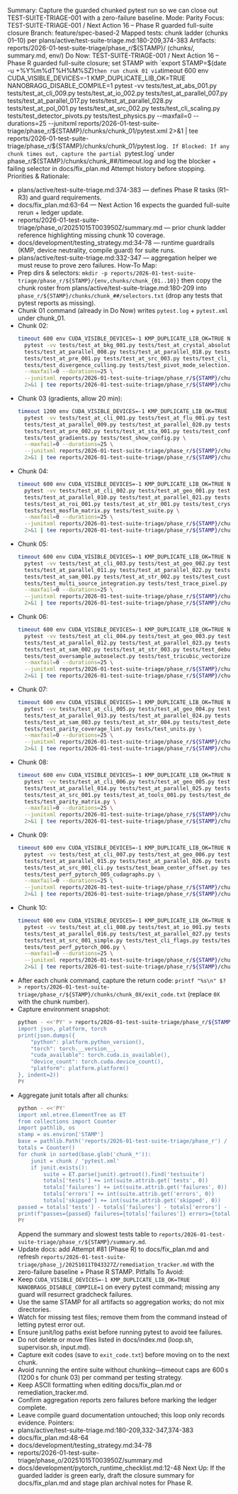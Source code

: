 Summary: Capture the guarded chunked pytest run so we can close out TEST-SUITE-TRIAGE-001 with a zero-failure baseline.
Mode: Parity
Focus: TEST-SUITE-TRIAGE-001 / Next Action 16 – Phase R guarded full-suite closure
Branch: feature/spec-based-2
Mapped tests: chunk ladder (chunks 01–10) per plans/active/test-suite-triage.md:180-209,374-383
Artifacts: reports/2026-01-test-suite-triage/phase_r/${STAMP}/ (chunks/, summary.md, env/)
Do Now: TEST-SUITE-TRIAGE-001 / Next Action 16 – Phase R guarded full-suite closure; set STAMP with `export STAMP=$(date -u +%Y%m%dT%H%M%SZ)` then run chunk 01 via `timeout 600 env CUDA_VISIBLE_DEVICES=-1 KMP_DUPLICATE_LIB_OK=TRUE NANOBRAGG_DISABLE_COMPILE=1 pytest -vv tests/test_at_abs_001.py tests/test_at_cli_009.py tests/test_at_io_002.py tests/test_at_parallel_007.py tests/test_at_parallel_017.py tests/test_at_parallel_028.py tests/test_at_pol_001.py tests/test_at_src_002.py tests/test_cli_scaling.py tests/test_detector_pivots.py tests/test_physics.py --maxfail=0 --durations=25 --junitxml reports/2026-01-test-suite-triage/phase_r/${STAMP}/chunks/chunk_01/pytest.xml 2>&1 | tee reports/2026-01-test-suite-triage/phase_r/${STAMP}/chunks/chunk_01/pytest.log`.
If Blocked: If any chunk times out, capture the partial `pytest.log` under phase_r/${STAMP}/chunks/chunk_##/timeout.log and log the blocker + failing selector in docs/fix_plan.md Attempt history before stopping.
Priorities & Rationale:
- plans/active/test-suite-triage.md:374-383 — defines Phase R tasks (R1–R3) and guard requirements.
- docs/fix_plan.md:63-64 — Next Action 16 expects the guarded full-suite rerun + ledger update.
- reports/2026-01-test-suite-triage/phase_o/20251015T003950Z/summary.md — prior chunk ladder reference highlighting missing chunk 10 coverage.
- docs/development/testing_strategy.md:34-78 — runtime guardrails (KMP, device neutrality, compile guard) for suite runs.
- plans/active/test-suite-triage.md:332-347 — aggregation helper we must reuse to prove zero failures.
How-To Map:
- Prep dirs & selectors: `mkdir -p reports/2026-01-test-suite-triage/phase_r/${STAMP}/{env,chunks/chunk_{01..10}}` then copy the chunk roster from plans/active/test-suite-triage.md:180-209 into `phase_r/${STAMP}/chunks/chunk_##/selectors.txt` (drop any tests that pytest reports as missing).
- Chunk 01 command (already in Do Now) writes `pytest.log` + `pytest.xml` under chunk_01.
- Chunk 02:
  ```bash
  timeout 600 env CUDA_VISIBLE_DEVICES=-1 KMP_DUPLICATE_LIB_OK=TRUE NANOBRAGG_DISABLE_COMPILE=1 \
    pytest -vv tests/test_at_bkg_001.py tests/test_at_crystal_absolute.py tests/test_at_io_003.py \
    tests/test_at_parallel_008.py tests/test_at_parallel_018.py tests/test_at_parallel_029.py \
    tests/test_at_pre_001.py tests/test_at_src_003.py tests/test_cli_scaling_phi0.py \
    tests/test_divergence_culling.py tests/test_pivot_mode_selection.py \
    --maxfail=0 --durations=25 \
    --junitxml reports/2026-01-test-suite-triage/phase_r/${STAMP}/chunks/chunk_02/pytest.xml \
    2>&1 | tee reports/2026-01-test-suite-triage/phase_r/${STAMP}/chunks/chunk_02/pytest.log
  ```
- Chunk 03 (gradients, allow 20 min):
  ```bash
  timeout 1200 env CUDA_VISIBLE_DEVICES=-1 KMP_DUPLICATE_LIB_OK=TRUE NANOBRAGG_DISABLE_COMPILE=1 \
    pytest -vv tests/test_at_cli_001.py tests/test_at_flu_001.py tests/test_at_io_004.py \
    tests/test_at_parallel_009.py tests/test_at_parallel_020.py tests/test_at_perf_001.py \
    tests/test_at_pre_002.py tests/test_at_sta_001.py tests/test_configuration_consistency.py \
    tests/test_gradients.py tests/test_show_config.py \
    --maxfail=0 --durations=25 \
    --junitxml reports/2026-01-test-suite-triage/phase_r/${STAMP}/chunks/chunk_03/pytest.xml \
    2>&1 | tee reports/2026-01-test-suite-triage/phase_r/${STAMP}/chunks/chunk_03/pytest.log
  ```
- Chunk 04:
  ```bash
  timeout 600 env CUDA_VISIBLE_DEVICES=-1 KMP_DUPLICATE_LIB_OK=TRUE NANOBRAGG_DISABLE_COMPILE=1 \
    pytest -vv tests/test_at_cli_002.py tests/test_at_geo_001.py tests/test_at_noise_001.py \
    tests/test_at_parallel_010.py tests/test_at_parallel_021.py tests/test_at_perf_002.py \
    tests/test_at_roi_001.py tests/test_at_str_001.py tests/test_crystal_geometry.py \
    tests/test_mosflm_matrix.py tests/test_suite.py \
    --maxfail=0 --durations=25 \
    --junitxml reports/2026-01-test-suite-triage/phase_r/${STAMP}/chunks/chunk_04/pytest.xml \
    2>&1 | tee reports/2026-01-test-suite-triage/phase_r/${STAMP}/chunks/chunk_04/pytest.log
  ```
- Chunk 05:
  ```bash
  timeout 600 env CUDA_VISIBLE_DEVICES=-1 KMP_DUPLICATE_LIB_OK=TRUE NANOBRAGG_DISABLE_COMPILE=1 \
    pytest -vv tests/test_at_cli_003.py tests/test_at_geo_002.py tests/test_at_parallel_001.py \
    tests/test_at_parallel_011.py tests/test_at_parallel_022.py tests/test_at_perf_003.py \
    tests/test_at_sam_001.py tests/test_at_str_002.py tests/test_custom_vectors.py \
    tests/test_multi_source_integration.py tests/test_trace_pixel.py \
    --maxfail=0 --durations=25 \
    --junitxml reports/2026-01-test-suite-triage/phase_r/${STAMP}/chunks/chunk_05/pytest.xml \
    2>&1 | tee reports/2026-01-test-suite-triage/phase_r/${STAMP}/chunks/chunk_05/pytest.log
  ```
- Chunk 06:
  ```bash
  timeout 600 env CUDA_VISIBLE_DEVICES=-1 KMP_DUPLICATE_LIB_OK=TRUE NANOBRAGG_DISABLE_COMPILE=1 \
    pytest -vv tests/test_at_cli_004.py tests/test_at_geo_003.py tests/test_at_parallel_002.py \
    tests/test_at_parallel_012.py tests/test_at_parallel_023.py tests/test_at_perf_004.py \
    tests/test_at_sam_002.py tests/test_at_str_003.py tests/test_debug_trace.py \
    tests/test_oversample_autoselect.py tests/test_tricubic_vectorized.py \
    --maxfail=0 --durations=25 \
    --junitxml reports/2026-01-test-suite-triage/phase_r/${STAMP}/chunks/chunk_06/pytest.xml \
    2>&1 | tee reports/2026-01-test-suite-triage/phase_r/${STAMP}/chunks/chunk_06/pytest.log
  ```
- Chunk 07:
  ```bash
  timeout 600 env CUDA_VISIBLE_DEVICES=-1 KMP_DUPLICATE_LIB_OK=TRUE NANOBRAGG_DISABLE_COMPILE=1 \
    pytest -vv tests/test_at_cli_005.py tests/test_at_geo_004.py tests/test_at_parallel_003.py \
    tests/test_at_parallel_013.py tests/test_at_parallel_024.py tests/test_at_perf_005.py \
    tests/test_at_sam_003.py tests/test_at_str_004.py tests/test_detector_basis_vectors.py \
    tests/test_parity_coverage_lint.py tests/test_units.py \
    --maxfail=0 --durations=25 \
    --junitxml reports/2026-01-test-suite-triage/phase_r/${STAMP}/chunks/chunk_07/pytest.xml \
    2>&1 | tee reports/2026-01-test-suite-triage/phase_r/${STAMP}/chunks/chunk_07/pytest.log
  ```
- Chunk 08:
  ```bash
  timeout 600 env CUDA_VISIBLE_DEVICES=-1 KMP_DUPLICATE_LIB_OK=TRUE NANOBRAGG_DISABLE_COMPILE=1 \
    pytest -vv tests/test_at_cli_006.py tests/test_at_geo_005.py tests/test_at_parallel_004.py \
    tests/test_at_parallel_014.py tests/test_at_parallel_025.py tests/test_at_perf_006.py \
    tests/test_at_src_001.py tests/test_at_tools_001.py tests/test_detector_config.py \
    tests/test_parity_matrix.py \
    --maxfail=0 --durations=25 \
    --junitxml reports/2026-01-test-suite-triage/phase_r/${STAMP}/chunks/chunk_08/pytest.xml \
    2>&1 | tee reports/2026-01-test-suite-triage/phase_r/${STAMP}/chunks/chunk_08/pytest.log
  ```
- Chunk 09:
  ```bash
  timeout 600 env CUDA_VISIBLE_DEVICES=-1 KMP_DUPLICATE_LIB_OK=TRUE NANOBRAGG_DISABLE_COMPILE=1 \
    pytest -vv tests/test_at_cli_007.py tests/test_at_geo_006.py tests/test_at_parallel_005.py \
    tests/test_at_parallel_015.py tests/test_at_parallel_026.py tests/test_at_perf_007.py \
    tests/test_at_src_001_cli.py tests/test_beam_center_offset.py tests/test_detector_conventions.py \
    tests/test_perf_pytorch_005_cudagraphs.py \
    --maxfail=0 --durations=25 \
    --junitxml reports/2026-01-test-suite-triage/phase_r/${STAMP}/chunks/chunk_09/pytest.xml \
    2>&1 | tee reports/2026-01-test-suite-triage/phase_r/${STAMP}/chunks/chunk_09/pytest.log
  ```
- Chunk 10:
  ```bash
  timeout 600 env CUDA_VISIBLE_DEVICES=-1 KMP_DUPLICATE_LIB_OK=TRUE NANOBRAGG_DISABLE_COMPILE=1 \
    pytest -vv tests/test_at_cli_008.py tests/test_at_io_001.py tests/test_at_parallel_006.py \
    tests/test_at_parallel_016.py tests/test_at_parallel_027.py tests/test_at_perf_008.py \
    tests/test_at_src_001_simple.py tests/test_cli_flags.py tests/test_detector_geometry.py \
    tests/test_perf_pytorch_006.py \
    --maxfail=0 --durations=25 \
    --junitxml reports/2026-01-test-suite-triage/phase_r/${STAMP}/chunks/chunk_10/pytest.xml \
    2>&1 | tee reports/2026-01-test-suite-triage/phase_r/${STAMP}/chunks/chunk_10/pytest.log
  ```
- After each chunk command, capture the return code: `printf "%s\n" $? > reports/2026-01-test-suite-triage/phase_r/${STAMP}/chunks/chunk_0X/exit_code.txt` (replace `0X` with the chunk number).
- Capture environment snapshot:
  ```bash
  python - <<'PY' > reports/2026-01-test-suite-triage/phase_r/${STAMP}/env/python_torch_env.txt
  import json, platform, torch
  print(json.dumps({
      "python": platform.python_version(),
      "torch": torch.__version__,
      "cuda_available": torch.cuda.is_available(),
      "device_count": torch.cuda.device_count(),
      "platform": platform.platform()
  }, indent=2))
  PY
  ```
- Aggregate junit totals after all chunks:
  ```bash
  python - <<'PY'
  import xml.etree.ElementTree as ET
  from collections import Counter
  import pathlib, os
  stamp = os.environ['STAMP']
  base = pathlib.Path('reports/2026-01-test-suite-triage/phase_r') / stamp / 'chunks'
  totals = Counter()
  for chunk in sorted(base.glob('chunk_*')):
      junit = chunk / 'pytest.xml'
      if junit.exists():
          suite = ET.parse(junit).getroot().find('testsuite')
          totals['tests'] += int(suite.attrib.get('tests', 0))
          totals['failures'] += int(suite.attrib.get('failures', 0))
          totals['errors'] += int(suite.attrib.get('errors', 0))
          totals['skipped'] += int(suite.attrib.get('skipped', 0))
  passed = totals['tests'] - totals['failures'] - totals['errors'] - totals['skipped']
  print(f"passes={passed} failures={totals['failures']} errors={totals['errors']} skipped={totals['skipped']}")
  PY
  ```
  Append the summary and slowest tests table to `reports/2026-01-test-suite-triage/phase_r/${STAMP}/summary.md`.
- Update docs: add Attempt #81 (Phase R) to docs/fix_plan.md and refresh `reports/2026-01-test-suite-triage/phase_j/20251011T043327Z/remediation_tracker.md` with the zero-failure baseline + Phase R STAMP.
Pitfalls To Avoid:
- Keep `CUDA_VISIBLE_DEVICES=-1 KMP_DUPLICATE_LIB_OK=TRUE NANOBRAGG_DISABLE_COMPILE=1` on every pytest command; missing any guard will resurrect gradcheck failures.
- Use the same STAMP for all artifacts so aggregation works; do not mix directories.
- Watch for missing test files; remove them from the command instead of letting pytest error out.
- Ensure junit/log paths exist before running pytest to avoid tee failures.
- Do not delete or move files listed in docs/index.md (loop.sh, supervisor.sh, input.md).
- Capture exit codes (save to `exit_code.txt`) before moving on to the next chunk.
- Avoid running the entire suite without chunking—timeout caps are 600 s (1200 s for chunk 03) per command per testing strategy.
- Keep ASCII formatting when editing docs/fix_plan.md or remediation_tracker.md.
- Confirm aggregation reports zero failures before marking the ledger complete.
- Leave compile guard documentation untouched; this loop only records evidence.
Pointers:
- plans/active/test-suite-triage.md:180-209,332-347,374-383
- docs/fix_plan.md:48-64
- docs/development/testing_strategy.md:34-78
- reports/2026-01-test-suite-triage/phase_o/20251015T003950Z/summary.md
- docs/development/pytorch_runtime_checklist.md:12-48
Next Up: If the guarded ladder is green early, draft the closure summary for docs/fix_plan.md and stage plan archival notes for Phase R.
